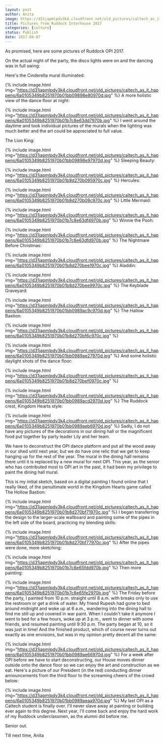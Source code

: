 ```yaml
---
layout: post
author: Anita
image: https://d31japmlpdv3k4.cloudfront.net/old_pictures/caltech_as_it_happens/6a0105349b8251970b01bb09898e66970d.jpg
title: Pictures from Ruddock Interhouse 2017
categories: [culture]
status: Publish
date: 2017-04-07
---
```


As promised, here are some pictures of Ruddock OPI 2017.

On the actual night of the party, the disco lights were on and the dancing was in full swing:

Here's the Cinderella mural illuminated:


{% include image.html img="https://d31japmlpdv3k4.cloudfront.net/old_pictures/caltech_as_it_happens/6a0105349b8251970b01bb09898e80970d.jpg" %}
A more holistic view of the dance floor at night:


{% include image.html img="https://d31japmlpdv3k4.cloudfront.net/old_pictures/caltech_as_it_happens/6a0105349b8251970b01b7c8e63dd7970b.jpg" %}
I went around the daytime and took individual pictures of the murals when the lighting was much better and the art could be appreciated to full value.

The Lion King:


{% include image.html img="https://d31japmlpdv3k4.cloudfront.net/old_pictures/caltech_as_it_happens/6a0105349b8251970b01bb09898e97970d.jpg" %}
Sleeping Beauty:


{% include image.html img="https://d31japmlpdv3k4.cloudfront.net/old_pictures/caltech_as_it_happens/6a0105349b8251970b01b8d270b095970c.jpg" %}
Hercules:


{% include image.html img="https://d31japmlpdv3k4.cloudfront.net/old_pictures/caltech_as_it_happens/6a0105349b8251970b01b8d270b09c970c.jpg" %}
Little Mermaid:


{% include image.html img="https://d31japmlpdv3k4.cloudfront.net/old_pictures/caltech_as_it_happens/6a0105349b8251970b01b7c8e63df4970b.jpg" %}
Winnie the Pooh:


{% include image.html img="https://d31japmlpdv3k4.cloudfront.net/old_pictures/caltech_as_it_happens/6a0105349b8251970b01b7c8e63dfd970b.jpg" %}
The Nightmare Before Christmas:


{% include image.html img="https://d31japmlpdv3k4.cloudfront.net/old_pictures/caltech_as_it_happens/6a0105349b8251970b01b8d270bee1970c.jpg" %}
Aladdin:


{% include image.html img="https://d31japmlpdv3k4.cloudfront.net/old_pictures/caltech_as_it_happens/6a0105349b8251970b01b8d270bee9970c.jpg" %}
The Keyblade Graveyard:


{% include image.html img="https://d31japmlpdv3k4.cloudfront.net/old_pictures/caltech_as_it_happens/6a0105349b8251970b01bb0989ac9c970d.jpg" %}
The Hallow Bastion:


{% include image.html img="https://d31japmlpdv3k4.cloudfront.net/old_pictures/caltech_as_it_happens/6a0105349b8251970b01b8d270bf6c970c.jpg" %}

{% include image.html img="https://d31japmlpdv3k4.cloudfront.net/old_pictures/caltech_as_it_happens/6a0105349b8251970b01bb0989ae27970d.jpg" %}
And some holistic daylight shots of the dance floor:


{% include image.html img="https://d31japmlpdv3k4.cloudfront.net/old_pictures/caltech_as_it_happens/6a0105349b8251970b01b8d270bef0970c.jpg" %}

{% include image.html img="https://d31japmlpdv3k4.cloudfront.net/old_pictures/caltech_as_it_happens/6a0105349b8251970b01bb0989acd2970d.jpg" %}
The Ruddock crest, Kingdom Hearts style:


{% include image.html img="https://d31japmlpdv3k4.cloudfront.net/old_pictures/caltech_as_it_happens/6a0105349b8251970b01bb0989aeb6970d.jpg" %}
Sadly, I do not have any pictures of the decorations in our dining hall or the magnificent food put together by party leader Lily and her team.

We have to deconstruct the OPI dance platform and put all the wood away in our shed until next year, but we do have one relic that we get to keep hanging up for the rest of the year. The mural in the dining hall remains there until it is replaced by a new mural for next OPI. This year, as the senior who has contributed most to OPI art in the past, it had been my privilege to paint the dining hall mural.

This is my initial sketch, based on a digital painting I found online that I really liked, of the penultimate world in the Kingdom Hearts game called The Hollow Bastion:


{% include image.html img="https://d31japmlpdv3k4.cloudfront.net/old_pictures/caltech_as_it_happens/6a0105349b8251970b01b8d270bf71970c.jpg" %}
I began transferring the design to the larger-scale wallboard and painting some of the pipes in the left side of the board, practicing my blending skills:


{% include image.html img="https://d31japmlpdv3k4.cloudfront.net/old_pictures/caltech_as_it_happens/6a0105349b8251970b01b8d270bf77970c.jpg" %}
After the pipes were done, more sketching:


{% include image.html img="https://d31japmlpdv3k4.cloudfront.net/old_pictures/caltech_as_it_happens/6a0105349b8251970b01b7c8e65fdd970b.jpg" %}
Then more painting:


{% include image.html img="https://d31japmlpdv3k4.cloudfront.net/old_pictures/caltech_as_it_happens/6a0105349b8251970b01b7c8e65fe2970b.jpg" %}
The Friday before the party, I painted from 10 p.m. straight until 8 a.m. with breaks only to use the restroom or get a drink of water. My friend Rupesh had gone to bed around midnight and woke up at 6 a.m., wandering into the dining hall to find me still up and covered in war paint. When I couldn't take it anymore I went to bed for a few hours, woke up at 3 p.m., went to dinner with some friends, and resumed painting until 9:30 p.m. The party began at 10, so it was just in time! And the finished product, which of course never turns out exactly as one envisions, but was in my opinion pretty decent all the same:


{% include image.html img="https://d31japmlpdv3k4.cloudfront.net/old_pictures/caltech_as_it_happens/6a0105349b8251970b01bb0989ae66970d.jpg" %}
For a week after OPI before we have to start deconstructing, our House moves dinner outside onto the dance floor so we can enjoy the art and construction as we eat. Here's a picture of our President (in the red) conducting dinner announcements from the third floor to the screaming cheers of the crowd below:


{% include image.html img="https://d31japmlpdv3k4.cloudfront.net/old_pictures/caltech_as_it_happens/6a0105349b8251970b01bb0989aeaa970d.jpg" %}
My last OPI as a Caltech student is finally over. I'll never slave away at painting or building ever again to this degree. Next year, I'll come back and enjoy the hard work of my Ruddock underclassmen, as the alumni did before me.

Senior out.

Till next time,
Anita

